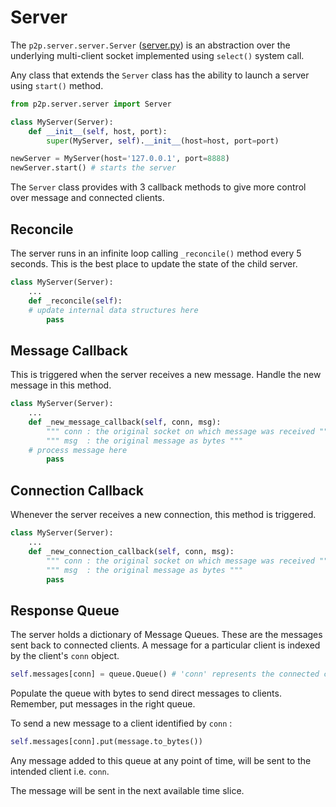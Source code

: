# Server

The `p2p.server.server.Server` ([server.py](../p2p/server/server.py)) is an abstraction over the underlying multi-client socket implemented using `select()` system call.

Any class that extends the `Server` class has the ability to launch a server using `start()` method.

```python
from p2p.server.server import Server

class MyServer(Server):
    def __init__(self, host, port):
        super(MyServer, self).__init__(host=host, port=port)

newServer = MyServer(host='127.0.0.1', port=8888)
newServer.start() # starts the server
```

The `Server` class provides with 3 callback methods to give more control over message and connected clients.

## Reconcile 

The server runs in an infinite loop calling `_reconcile()` method every 5 seconds. This is the best place to update the state of the child server.

```python
class MyServer(Server):
    ...
    def _reconcile(self):
	# update internal data structures here
        pass
```

## Message Callback

This is triggered when the server receives a new message. Handle the new message in this method.

```python
class MyServer(Server):
    ...
    def _new_message_callback(self, conn, msg):
        """ conn : the original socket on which message was received """
        """ msg  : the original message as bytes """
	# process message here
        pass
```

## Connection Callback
Whenever the server receives a new connection, this method is triggered.

```python
class MyServer(Server):
    ...
    def _new_connection_callback(self, conn, msg):
        """ conn : the original socket on which message was received """
        """ msg  : the original message as bytes """
        pass
```

## Response Queue

The server holds a dictionary of Message Queues. These are the messages sent back to connected clients. A message for a particular client is indexed by the client's `conn` object. 

```python
self.messages[conn] = queue.Queue() # 'conn' represents the connected client.
```

Populate the queue with bytes to send direct messages to clients. Remember, put messages in the right queue.

To send a new message to a client identified by `conn` :

```python
self.messages[conn].put(message.to_bytes())
```

Any message added to this queue at any point of time, will be sent to the intended client i.e. `conn`. 

The message will be sent in the next available time slice.

